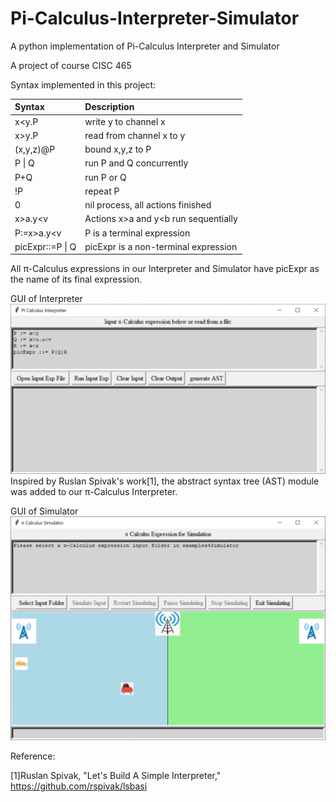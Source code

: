 # Pi-Calculus-Interpreter-Simulator
A python implementation of Pi-Calculus Interpreter and Simulator  

A project of course CISC 465  
  
  Syntax implemented in this project:

| Syntax  | Description  |  
| :-------------- |:---------------| 
| x<y.P      | write y to channel x | 
| x>y.P      | read from channel x to y       |   
| (x,y,z)@P | bound x,y,z to P        |   
| P &#124; Q      | run P and Q concurrently | 
| P+Q      | run P or Q       |   
| !P | repeat P        |    
| 0      | nil process, all actions finished | 
| x>a.y<v      | Actions x>a and y<b run sequentially       |   
| P:=x>a.y<v | P is a terminal expression        |   
| picExpr::=P &#124; Q| picExpr is a non-terminal expression | 
 
All π-Calculus expressions in our Interpreter and Simulator have picExpr as the name of its final expression.  
  
  
GUI of Interpreter
<img width="964" alt="GUI of Pi-Calculus Interpreter" src="https://github.com/Ruikang07/Pi-Calculus-Interpreter-Simulator/blob/b595949a5fa6817ae066c1e8ad3ea6b246ac9bf7/figures/picInterpreterGUI.PNG">
Inspired by Ruslan Spivak's work[1],  the abstract syntax tree (AST) module was added to our π-Calculus Interpreter.
  
  
GUI of Simulator
<img width="964" alt="GUI of Pi-Calculus Simulator" src="https://github.com/Ruikang07/Pi-Calculus-Interpreter-Simulator/blob/b565d8884cb29c95dca2c0e3f57caeab43d9d0a0/figures/picSimulatorGUI.PNG">  

Reference:  

[1]Ruslan Spivak,  "Let's Build A Simple Interpreter," https://github.com/rspivak/lsbasi
